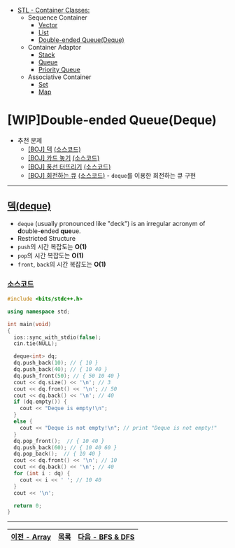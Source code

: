 * [STL - Container Classes:](/stl/)
  * Sequence Container
    * [Vector](/stl/vector/)
    * [List](/stl/list/)
    * [Double-ended Queue(Deque)](/stl/deque/)
  * Container Adaptor
    * [Stack](/stl/stack/)
    * [Queue](/stl/queue/)
    * [Priority Queue](/stl/priority_queue_heap/)
  * Associative Container
    * [Set](/stl/set/)
    * [Map](/stl/map/)

# [WIP]Double-ended Queue(Deque)
* 추천 문제
  * [[BOJ] 덱](https://www.acmicpc.net/problem/10866) [(소스코드)](./src/deque.cc)
  * [[BOJ] 카드 놓기](https://www.acmicpc.net/problem/18115) [(소스코드)](./src/card.cc)
  * [[BOJ] 풍선 터뜨리기](https://www.acmicpc.net/problem/2346) [(소스코드)](./src/balloon.cc)
  * [[BOJ] 회전하는 큐](https://www.acmicpc.net/problem/1021) [(소스코드)](./src/circular_queue.cc) - `deque`를 이용한 회전하는 큐 구현
---

## [덱(deque)](https://cplusplus.com/reference/deque/deque/)
* `deque` (usually pronounced like "deck") is an irregular acronym of <b>d</b>ouble-<b>e</b>nded <b>que</b>ue.
* Restricted Structure
* `push`의 시간 복잡도는 <b>O(1)</b>
* `pop`의 시간 복잡도는 <b>O(1)</b>
* `front`, `back`의 시간 복잡도는 <b>O(1)</b>

### [소스코드](./src/exam.cpp)
```c++
#include <bits/stdc++.h>

using namespace std;

int main(void)
{
  ios::sync_with_stdio(false);
  cin.tie(NULL);

  deque<int> dq;
  dq.push_back(10); // { 10 }
  dq.push_back(40); // { 10 40 }
  dq.push_front(50); // { 50 10 40 }
  cout << dq.size() << '\n'; // 3
  cout << dq.front() << '\n'; // 50
  cout << dq.back() << '\n'; // 40
  if (dq.empty()) {
    cout << "Deque is empty!\n";
  } 
  else {
    cout << "Deque is not empty!\n"; // print "Deque is not empty!"
  }
  dq.pop_front();  // { 10 40 }
  dq.push_back(60); // { 10 40 60 }
  dq.pop_back();  // { 10 40 }
  cout << dq.front() << '\n'; // 10
  cout << dq.back() << '\n'; // 40
  for (int i : dq) {
    cout << i << ' '; // 10 40
  }
  cout << '\n';

  return 0;
}
```

---
|[이전 - Array](/array/)|[목록](https://github.com/RyanJeong/CP#index)|[다음 - BFS & DFS](/bfs_dfs/)|
|-|-|-|
